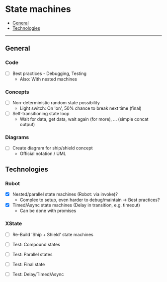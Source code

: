 # State machines

- [General](#general)
- [Technologies](#technologies)

---

## General

### Code

- [ ] Best practices - Debugging, Testing
  - Also: With nested machines

### Concepts

- [ ] Non-deterministic random state possibility
  - Light switch: On 'on', 50% chance to break next time (final)
- [ ] Self-transitioning state loop
  - Wait for data, get data, wait again (for more), ... (simple concat output)

### Diagrams

- [ ] Create diagram for ship/shield concept
  - Official notation / UML

## Technologies

### Robot

- [x] Nested/parallel state machines (Robot: via invoke)?
  - Complex to setup, even harder to debug/maintain -> Best practices?
- [x] Timed/Async state machines (Delay in transition, e.g. timeout)
  - Can be done with promises

### XState

- [ ] Re-Build 'Ship + Shield' state machines
- [ ] Test: Compound states
- [ ] Test: Parallel states
- [ ] Test: Final state
- [ ] Test: Delay/Timed/Async


